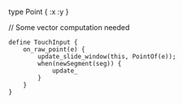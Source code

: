 type Point {
    :x 
    :y
}

// Some vector computation needed

    define TouchInput {
        on_raw_point(e) {
            update_slide_window(this, PointOf(e));
            when(newSegment(seg)) {
                update_
            }
        }
    }
